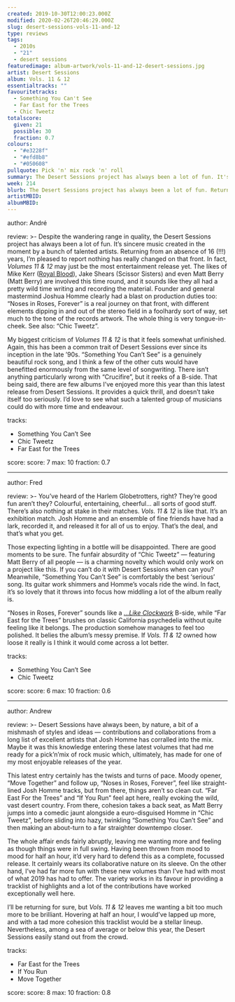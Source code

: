 ```yaml
---
created: 2019-10-30T12:00:23.000Z
modified: 2020-02-26T20:46:29.000Z
slug: desert-sessions-vols-11-and-12
type: reviews
tags:
  - 2010s
  - "21"
  - desert sessions
featuredimage: album-artwork/vols-11-and-12-desert-sessions.jpg
artist: Desert Sessions
album: Vols. 11 & 12
essentialtracks: ""
favouritetracks:
  - Something You Can't See
  - Far East for the Trees
  - Chic Tweetz
totalscore:
  given: 21
  possible: 30
  fraction: 0.7
colours:
  - "#e3228f"
  - "#efd8b8"
  - "#050608"
pullquote: Pick 'n' mix rock 'n' roll
summary: The Desert Sessions project has always been a lot of fun. It's sincere music created in the moment by a bunch of talented artists. Returning from an absence of 16 (!!!) years, I'm pleased to report nothing has really changed on that front.
week: 214
blurb: The Desert Sessions project has always been a lot of fun. Returning from an absence of 16 (!!!) years, nothing has really changed on that front.
artistMBID:
albumMBID:
---
```

author: André

review: >-
  Despite the wandering range in quality, the Desert Sessions project has always been a lot of fun. It’s sincere music created in the moment by a bunch of talented artists. Returning from an absence of 16 (!!!) years, I’m pleased to report nothing has really changed on that front. In fact, *Volumes 11 & 12* may just be the most entertainment release yet. The likes of Mike Kerr ([Royal Blood](<reviews/royal-blood-how-did-we-get-so-dark/>)), Jake Shears (Scissor Sisters) and even Matt Berry (Matt Berry) are involved this time round, and it sounds like they all had a pretty wild time writing and recording the material. Founder and general mastermind Joshua Homme clearly had a blast on production duties too: “Noses in Roses, Forever” is a real journey on that front, with different elements dipping in and out of the stereo field in a foolhardy sort of way, set much to the tone of the records artwork. The whole thing is very tongue-in-cheek. See also: “Chic Tweetz”.

  My biggest criticism of *Volumes 11 & 12* is that it feels somewhat unfinished. Again, this has been a common trait of Desert Sessions ever since its inception in the late ’90s. “Something You Can’t See” is a genuinely beautiful rock song, and I think a few of the other cuts would have benefitted enormously from the same level of songwriting. There isn’t anything particularly wrong with “Crucifire”, but it reeks of a B-side. That being said, there are few albums I’ve enjoyed more this year than this latest release from Desert Sessions. It provides a quick thrill, and doesn’t take itself too seriously. I’d love to see what such a talented group of musicians could do with more time and endeavour.

tracks:
  - Something You Can’t See
  - ­­Chic Tweetz
  - ­­Far East for the Trees

score:
  score: 7
  max: 10
  fraction: 0.7

---
author: Fred

review: >-
  You’ve heard of the Harlem Globetrotters, right? They’re good fun aren’t they? Colourful, entertaining, cheerful… all sorts of good stuff. There’s also nothing at stake in their matches. *Vols. 11 & 12* is like that. It’s an exhibition match. Josh Homme and an ensemble of fine friends have had a lark, recorded it, and released it for all of us to enjoy. That’s the deal, and that’s what you get.

  Those expecting lighting in a bottle will be disappointed. There are good moments to be sure. The funfair absurdity of “Chic Tweetz” — featuring Matt Berry of all people — is a charming novelty which would only work on a project like this. If you can’t do it with Desert Sessions when can you? Meanwhile, “Something You Can’t See” is comfortably the best ‘serious’ song. Its guitar work shimmers and Homme’s vocals ride the wind. In fact, it’s so lovely that it throws into focus how middling a lot of the album really is.

  “Noses in Roses, Forever” sounds like a [*…Like Clockwork*](<reviews/queens-of-the-stone-age-like-clockwork/>) B-side, while “Far East for the Trees” brushes on classic California psychedelia without quite feeling like it belongs. The production somehow manages to feel too polished. It belies the album’s messy premise. If *Vols. 11 & 12* owned how loose it really is I think it would come across a lot better.

tracks:
  - Something You Can’t See
  - ­­Chic Tweetz

score:
  score: 6
  max: 10
  fraction: 0.6

---
author: Andrew

review: >-
  Desert Sessions have always been, by nature, a bit of a mishmash of styles and ideas — contributions and collaborations from a long list of excellent artists that Josh Homme has corralled into the mix. Maybe it was this knowledge entering these latest volumes that had me ready for a pick’n’mix of rock music which, ultimately, has made for one of my most enjoyable releases of the year.

  This latest entry certainly has the twists and turns of pace. Moody opener, “Move Together” and follow up, “Noses in Roses, Forever”, feel like straight-lined Josh Homme tracks, but from there, things aren’t so clean cut. “Far East For the Trees” and “If You Run” feel apt here, really evoking the wild, vast desert country. From there, cohesion takes a back seat, as Matt Berry jumps into a comedic jaunt alongside a euro-disguised Homme in “Chic Tweetz”, before sliding into hazy, twinkling “Something You Can’t See” and then making an about-turn to a far straighter downtempo closer.

  The whole affair ends fairly abruptly, leaving me wanting more and feeling as though things were in full swing. Having been thrown from mood to mood for half an hour, it’d very hard to defend this as a complete, focussed release. It certainly wears its collaborative nature on its sleeve. On the other hand, I’ve had far more fun with these new volumes than I’ve had with most of what 2019 has had to offer. The variety works in its favour in providing a tracklist of highlights and a lot of the contributions have worked exceptionally well here.

  I’ll be returning for sure, but *Vols. 11 & 12* leaves me wanting a bit too much more to be brilliant. Hovering at half an hour, I would’ve lapped up more, and with a tad more cohesion this tracklist would be a stellar lineup. Nevertheless, among a sea of average or below this year, the Desert Sessions easily stand out from the crowd.

tracks:
  - Far East for the Trees
  - ­­If You Run
  - ­­Move Together

score:
  score: 8
  max: 10
  fraction: 0.8
